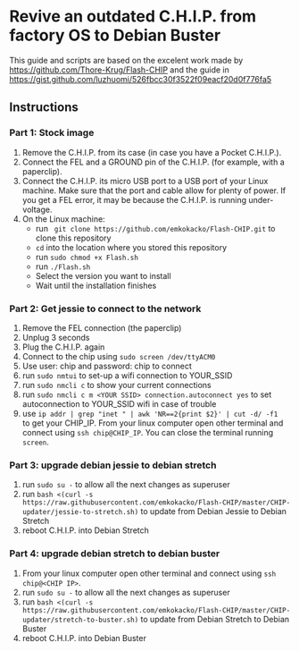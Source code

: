 # Revive an outdated C.H.I.P. from factory OS to Debian Buster
This guide and scripts are based on the excelent work made by https://github.com/Thore-Krug/Flash-CHIP and the guide in https://gist.github.com/luzhuomi/526fbcc30f3522f09eacf20d0f776fa5

## Instructions
### Part 1: Stock image
1. Remove the C.H.I.P. from its case (in case you have a Pocket C.H.I.P.).
2. Connect the FEL and a GROUND pin of the C.H.I.P. (for example, with a paperclip).
3. Connect the C.H.I.P. its micro USB port to a USB port of your Linux machine. Make sure that the port and cable allow for plenty of power. If you get a FEL error, it may be because the C.H.I.P. is running under-voltage.
4. On the Linux machine:
    - run ` git clone https://github.com/emkokacko/Flash-CHIP.git` to clone this repository
    - `cd` into the location where you stored this repository
    - run `sudo chmod +x Flash.sh`
    - run `./Flash.sh`
    - Select the version you want to install
    - Wait until the installation finishes
    
### Part 2: Get jessie to connect to the network
1. Remove the FEL connection (the paperclip)
2. Unplug 3 seconds
3. Plug the C.H.I.P. again
4. Connect to the chip using `sudo screen /dev/ttyACM0`
5. Use user: chip  and password: chip to connect
6. run `sudo nmtui` to set-up a wifi connection to YOUR_SSID
7. run `sudo nmcli c` to show your current connections
8. run `sudo nmcli c m <YOUR SSID> connection.autoconnect yes` to set autoconnection to YOUR_SSID wifi in case of trouble
9. use `ip addr | grep "inet " | awk 'NR==2{print $2}' | cut -d/ -f1 ` to get your CHIP_IP. From your linux computer open other terminal and connect using `ssh chip@CHIP_IP`. You can close the terminal running `screen`.
    
### Part 3: upgrade debian jessie to debian stretch
1. run `sudo su -` to allow all the next changes as superuser
2. run `bash <(curl -s https://raw.githubusercontent.com/emkokacko/Flash-CHIP/master/CHIP-updater/jessie-to-stretch.sh)` to update from Debian Jessie to Debian Stretch
3. reboot C.H.I.P. into Debian Stretch
                    
### Part 4: upgrade debian stretch to debian buster
1. From your linux computer open other terminal and connect using `ssh chip@<CHIP IP>`.
1. run `sudo su -` to allow all the next changes as superuser
2. run `bash <(curl -s https://raw.githubusercontent.com/emkokacko/Flash-CHIP/master/CHIP-updater/stretch-to-buster.sh)` to update from Debian Stretch to Debian Buster
3. reboot C.H.I.P. into Debian Buster
